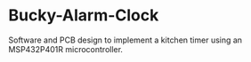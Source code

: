 # Bucky-Alarm-Clock
Software and PCB design to implement a kitchen timer using an MSP432P401R microcontroller.
